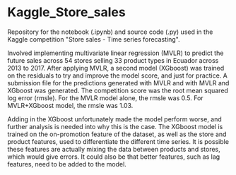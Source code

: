 # Kaggle_Store_sales
Repository for the notebook (.ipynb) and source code (.py) used in the Kaggle competition "Store sales - Time series forecasting".

Involved implementing multivariate linear regression (MVLR) to predict the future sales across 54 stores selling 33
product types in Ecuador across 2013 to 2017.
After applying MVLR, a second model (XGboost) was trained on the residuals to try and improve the model 
score, and just for practice.
A submission file for the predictions generated with MVLR and with MVLR and XGboost was generated. The competition score was the root mean squared log error (rmsle).
For the MVLR model alone, the rmsle was 0.5. For MVLR+XGboost model, the rmsle was 1.03.

Adding in the XGboost unfortunately made the model perform worse, and further analysis is needed into why this is the case. The XGboost model is trained on the on-promotion feature of the dataset, as well as the store and product features, used to differentiate the different time series. It is possible these features are actually mixing the data between products and stores, which would give errors. It could also be that better features, such as lag features, need to be added to the model.
